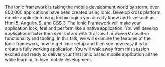 The Ionic framework is taking the mobile development world by storm; over 800,000 applications have been created using Ionic.  Develop cross platform mobile application using technologies you already know and love such as Html 5, AngularJS, and CSS 3.  The Ionic Framework will make your application look, feel and perform like a native application.   You will develop applications faster than ever before with the Ionic Framework's built-in functionality and tooling.     In this talk, we will examine the features of the Ionic framework, how to get Ionic setup and then see how easy it is to create a fully working application.  You will walk away from this session excited and ready to deliver your first Ionic based mobile application all the while learning to love mobile development.
